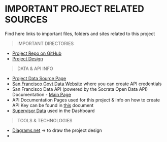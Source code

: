 # IMPORTANT PROJECT RELATED SOURCES

Find here links to important files, folders and sites related to this project

>IMPORTANT DIRECTORIES
* [Project Repo on GitHub](https://github.com/sanyassyed/sf_eviction)
* [Project Design](https://app.diagrams.net/?src=about#Hsanyassyed%2Fdiagrams%2Fmain%2Feviction_project.drawio)

>DATA & API INFO
* [Project Data Source Page](https://data.sfgov.org/Housing-and-Buildings/Eviction-Notices/5cei-gny5)
* [San Francisco Govt Data Website](https://data.sfgov.org/login) where you can create API credentials
* San Francisco Data API (powered by the Socrata Open Data API) Documentation - [Main Page](https://dev.socrata.com/foundry/data.sfgov.org/5cei-gny5)
* API Documentation Pages used for this project & info on how to create API Key can be found in [this](info_api.md) document
* [Supervisor Data](https://data.sfgov.org/Geographic-Locations-and-Boundaries/Supervisor-Districts-2022-/f2zs-jevy/data?no_mobile=true) used in the Dashboard


>TOOLS & TECHNOLOGIES
* [Diagrams.net](https://app.diagrams.net/) -> to draw the project design
* 